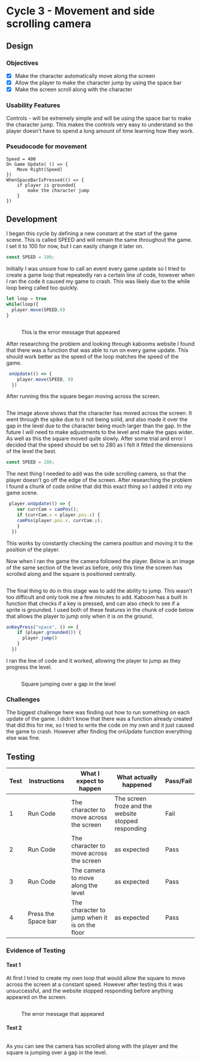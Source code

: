 # Cycle 3 - Movement and side scrolling camera

## Design

### Objectives

* [x] Make the character automatically move along the screen
* [x] Allow the player to make the character jump by using the space bar
* [x] Make the screen scroll along with the character

### Usability Features

Controls - will be extremely simple and will be using the space bar to make the character jump. This makes the controls very easy to understand so the player doesn't have to spend a long amount of time learning how they work.

### Pseudocode for movement

```
Speed = 400
On Game Update( () => { 
    Move Right(Speed)
}) 
WhenSpaceBarIsPressed(() => {
    if player is grounded{
        make the character jump
    }
})

```

## Development

I began this cycle by defining a new constant at the start of the game scene. This is called SPEED and will remain the same throughout the game. I set it to 100 for now, but I can easily change it later on.

```javascript
const SPEED = 100;
```

Initially I was unsure how to call an event every game update so I tried to create a game loop that repeatedly ran a certain line of code, however when I ran the code it caused my game to crash. This was likely due to the while loop being called too quickly.

```javascript
let loop = true
while(loop){
  player.move(SPEED,0)
}
```

<figure><img src="../.gitbook/assets/image (27).png" alt=""><figcaption><p>This is the error message that appeared</p></figcaption></figure>

After researching the problem and looking through kabooms website I found that there was a function that was able to run on every game update. This should work better as the speed of the loop matches the speed of the game.

```javascript
 onUpdate(() => {
    player.move(SPEED, 0)
  })
```

After running this the square began moving across the screen.

<figure><img src="../.gitbook/assets/image.png" alt=""><figcaption></figcaption></figure>

The image above shows that the character has moved across the screen. It went through the spike due to it not being solid, and also made it over the gap in the level due to the character being much larger than the gap. In the future I will need to make adjustments to the level and make the gaps wider. As well as this the square moved quite slowly. After some trial and error I decided that the speed should be set to 280 as I felt it fitted the dimensions of the level the best.

```javascript
const SPEED = 280;
```

The next thing I needed to add was the side scrolling camera, so that the player doesn't go off the edge of the screen. After researching the problem I found a chunk of code online that did this exact thing so I added it into my game scene.

```javascript
 player.onUpdate(() => {
    var currCam = camPos();
    if (currCam.x < player.pos.x) {
    camPos(player.pos.x, currCam.y);
    }
  })
```

This works by constantly checking the camera position and moving it to the position of the player.

Now when I ran the game the camera followed the player. Below is an image of the same section of the level as before, only this time the screen has scrolled along and the square is positioned centrally.

<figure><img src="../.gitbook/assets/image (3).png" alt=""><figcaption></figcaption></figure>

The final thing to do in this stage was to add the ability to jump. This wasn't too difficult and only took me a few minutes to add. Kaboom has a built in function that checks if a key is pressed, and can also check to see if a sprite is grounded. I used both of these features in the chunk of code below that allows the player to jump only when it is on the ground.

```javascript
onKeyPress("space", () => {
    if (player.grounded()) {
      player.jump()
    }
  })
```

I ran the line of code and it worked, allowing the player to jump as they progress the level.&#x20;

<figure><img src="../.gitbook/assets/image (1).png" alt=""><figcaption><p>Square jumping over a gap in the level</p></figcaption></figure>

### Challenges

The biggest challenge here was finding out how to run something on each update of the game. I didn't know that there was a function already created that did this for me, so I tried to write the code on my own and it just caused the game to crash. However after finding the onUpdate function everything else was fine.

## Testing

| Test | Instructions        | What I expect to happen                        | What actually happened                              | Pass/Fail |
| ---- | ------------------- | ---------------------------------------------- | --------------------------------------------------- | --------- |
| 1    | Run Code            | The character to move across the screen        | The screen froze and the website stopped responding | Fail      |
| 2    | Run Code            | The character to move across the screen        | as expected                                         | Pass      |
| 3    | Run Code            | The camera to move along the level             | as expected                                         | Pass      |
| 4    | Press the Space bar | The character to jump when it is on the floor  | as expected                                         | Pass      |

### Evidence of Testing

#### Test 1

At first I tried to create my own loop that would allow the square to move across the screen at a constant speed. However after testing this it was unsuccessful, and the website stopped responding before anything appeared on the screen.

<figure><img src="../.gitbook/assets/image (10).png" alt=""><figcaption><p>The error message that appeared</p></figcaption></figure>

#### Test 2



<figure><img src="../.gitbook/assets/image (4).png" alt=""><figcaption></figcaption></figure>

As you can see the camera has scrolled along with the player and the square is jumping over a gap in the level.
